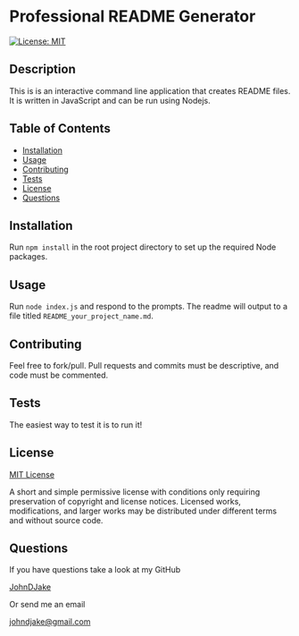 # Professional README Generator

[![License: MIT](https://img.shields.io/badge/License-MIT-yellow.svg)](https://opensource.org/licenses/MIT)

## Description

This is is an interactive command line application that creates README files. It is written in JavaScript and can be run using Nodejs.



## Table of Contents

* [Installation](#installation)
* [Usage](#usage)
* [Contributing](#contributing)
* [Tests](#tests)
* [License](#license)
* [Questions](#questions)


## Installation

Run ```npm install``` in the root project directory to set up the required Node packages.



## Usage

Run ```node index.js``` and respond to the prompts. The readme will output to a file titled ```README_your_project_name.md```.



## Contributing

Feel free to fork/pull. Pull requests and commits must be descriptive, and code must be commented.



## Tests

The easiest way to test it is to run it!



## License

[MIT License](https://opensource.org/licenses/MIT)

A short and simple permissive license with conditions only requiring preservation of copyright and license notices. Licensed works, modifications, and larger works may be distributed under different terms and without source code.


## Questions

If you have questions take a look at my GitHub

[JohnDJake](https://github.com/JohnDJake)

Or send me an email

[johndjake@gmail.com](mailto:johndjake@gmail.com)

